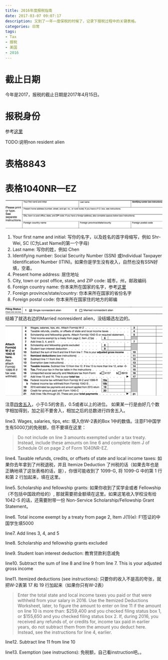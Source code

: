 ```yaml
---
title: 2016年度报税指南
date: 2017-03-07 09:07:17
description: 又到了一年一度保税的时候了，记录下报税过程中的关键表格。
categories: 日常
tags:
- Tax
- 报税
- 美国
- 2016
---
```


# 截止日期
今年是2017，报税的截止日期是2017年4月15日。

# 报税身份
参考[这里](https://www.irs.gov/chinese/%E9%9D%9E%E7%A8%85%E6%B3%95%E5%AE%9A%E7%BE%A9%E5%B1%85%E6%B0%91%E7%9A%84%E7%A8%85%E5%8B%99)

TODO:说明non resident alien

# 表格8843

# 表格1040NR—EZ

![](/media/14889135662396.jpg)

1. Your first name and initial: 写你的名字，以及姓名的首字母缩写，例如 Shr-Wei, SC (C为Last Name的第一个字母)
2. Last name: 写你的姓，例如 Chen
3. Identifying number: Social Security Number (SSN) 或Individual Taxpayer Identification Number (ITIN)。如果你是学生没有收入，自然也没有SSN好填，空着。
4. Present home address: 居住地址
5. City, town or post office, state, and ZIP code: 城市，州，邮政编码
6. Foreign country name: 你本来所在国家的名字，参考[这里](https://www.irs.gov/tax-professionals/e-file-providers-partners/foreign-country-code-listing-for-modernized-e-file)
7. Foreign province/state/country: 你本来所在国家的省份名字
8. Foreign postal code: 你本来所在国家住的地方的邮编

![](/media/14889145876871.jpg)
结婚了就选右边的Married nonresident alien，没结婚选左边的。

![](/media/14889157913723.jpg)

注意[四舍五入](https://www.irs.gov/instructions/i1040nre/ch02.html#d0e1032)，小于0.5的舍去，0.5或者以上的进位。 如果某一行是由好几个数字相加得到，加之前不要舍入，相加之后的总数进行四舍五入。

line3. Wages, salaries, tips, etc: 填入你W-2表的Box 1中的数值。注意F1中国学生有5000刀的免税额，但不要填在这里：
> Do not include on line 3 amounts exempted under a tax treaty. Instead, include these amounts on line 6 and complete item J of Schedule OI on page 2 of Form 1040NR-EZ.

line4. Taxable refunds, credits, or offsets of state and local income taxes: 如果你去年拿到了州税退税，并且 Itemize Deduction 了州税的话（如果去年也是正确地填了这张表格的话，是），你很可能收到了 1099-G, 将 1099-G 中的第 1 行和第 2 行加起来，填在这里。

line5. Scholarship and fellowship grants: 如果你收到了奖学金或者 Fellowship（不包括中国政府给的）, 那就需要把金额填在这里。如果这笔收入学校没有给 1042-S 的话，还需要附带一份 Non-Service Scholarship/Fellowship Grant Statement。

line6. Total income exempt by a treaty from page 2, Item J(1)(e): F1签证的中国学生填5000

line7. Add lines 3, 4, and 5

line8. Scholarship and fellowship grants excluded

line9. Student loan interest deduction: 教育贷款利息减免

line10. Subtract the sum of line 8 and line 9 from line 7. This is your adjusted gross income

line11. Itemized deductions (see instructions): 只要你的收入不是高的夸张，就把W-2表第 17 和 19 行加起来（如果你只有W-2表）
> Enter the total state and local income taxes you paid or that were withheld from your salary in 2016. Use the Itemized Deductions Worksheet, later, to figure the amount to enter on line 11 if the amount on line 10 is more than:
> \$259,400 and you checked filing status box 1, or \$155,650 and you checked filing status box 2.
> If, during 2016, you received any refunds of, or credits for, income tax paid in earlier years, do not subtract them from the amount you deduct here. Instead, see the instructions for line 4, earlier.

line12. Subtract line 11 from line 10

line13. Exemption (see instructions): 免税额，自己看instruction吧。。




